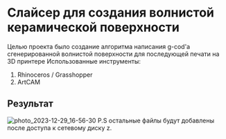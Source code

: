 # Слайсер для создания волнистой керамической поверхности
Целью проекта было создание алгоритма написания g-cod'a сгенерированной волнистой поверхности для последующей печати на 3D принтере
Использованные инструменты:
1. Rhinoceros / Grasshopper
2. ArtCAM
## Результат
![photo_2023-12-29_16-56-30](https://github.com/DaniilKosukhin/gh_slicer/assets/114745140/010160d4-f133-499d-b377-505525ddae2b)
P.S остальные файлы будут добавлены после доступа к сетевому диску z. 

